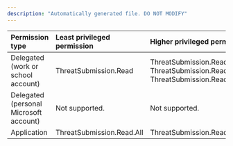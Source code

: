 ```yaml
---
description: "Automatically generated file. DO NOT MODIFY"
---
```


|Permission type|Least privileged permission|Higher privileged permissions|
|:---|:---|:---|
|Delegated (work or school account)|ThreatSubmission.Read|ThreatSubmission.Read.All, ThreatSubmission.ReadWrite, ThreatSubmission.ReadWrite.All|
|Delegated (personal Microsoft account)|Not supported.|Not supported.|
|Application|ThreatSubmission.Read.All|ThreatSubmission.ReadWrite.All|

